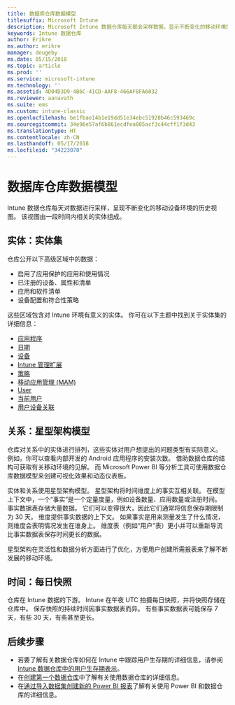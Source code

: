 ```yaml
---
title: 数据库仓库数据模型
titlesuffix: Microsoft Intune
description: Microsoft Intune 数据仓库每天都会采样数据，显示不断变化的移动环境的历史视图。
keywords: Intune 数据仓库
author: Erikre
ms.author: erikre
manager: dougeby
ms.date: 05/15/2018
ms.topic: article
ms.prod: ''
ms.service: microsoft-intune
ms.technology: ''
ms.assetid: 4D04D3D9-4B6C-41CD-AAF8-466AF8FA6032
ms.reviewer: aanavath
ms.suite: ems
ms.custom: intune-classic
ms.openlocfilehash: be1fbae14b1e19dd51e34ebc51920b46c593469c
ms.sourcegitcommit: 34e96e57af6b861ecdfea085acf3c44cff1f3d43
ms.translationtype: HT
ms.contentlocale: zh-CN
ms.lasthandoff: 05/17/2018
ms.locfileid: "34223078"
---
```

# <a name="data-warehouse-data-model"></a>数据库仓库数据模型

Intune 数据仓库每天对数据进行采样，呈现不断变化的移动设备环境的历史视图。 该视图由一段时间内相关的实体组成。

## <a name="entities-entity-sets"></a>实体：实体集

仓库公开以下高级区域中的数据：

  -  启用了应用保护的应用和使用情况
  -  已注册的设备、属性和清单
  -  应用和软件清单
  -  设备配置和符合性策略

这些区域包含对 Intune 环境有意义的实体。 你可在以下主题中找到关于实体集的详细信息：

  -  [应用程序](reports-ref-application.md)
  -  [日期](reports-ref-date.md)
  -  [设备](reports-ref-devices.md)
  -  [Intune 管理扩展](reports-ref-intunemanagementextension.md)
  -  [策略](reports-ref-policy.md)
  -  [移动应用管理 (MAM)](reports-ref-mobile-app-management.md)
  -  [User](reports-ref-user.md)
  -  [当前用户](reports-ref-current-user.md)
  -  [用户设备关联](reports-ref-user-device.md)

## <a name="relationships-star-schema-model"></a>关系：星型架构模型

仓库对关系中的实体进行排列，这些实体对用户想提出的问题类型有实际意义。 例如，你可以查看内部开发的 Android 应用程序的安装次数。 借助数据仓库的结构可获取有关移动环境的见解。 而 Microsoft Power BI 等分析工具可使用数据仓库数据模型来创建可视化效果和动态仪表板。

实体和关系使用星型架构模型。 星型架构将时间维度上的事实互相关联。 在模型上下文中，一个“事实”是一个定量度量，例如设备数量、应用数量或注册时间。 事实数据表存储大量数据。 它们可以变得很大，因此它们通常将信息保存期限制为 30 天。 维度提供事实数据的上下文。 如果事实是用来测量发生了什么情况，则维度会表明情况发生在谁身上。 维度表（例如“用户”表）更小并可以重新导流比事实数据表保存时间更长的数据。 

星型架构在灵活性和数据分析方面进行了优化，方便用户创建所需报表来了解不断发展的移动环境。

## <a name="time-daily-snapshots"></a>时间：每日快照

仓库在 Intune 数据的下游。 Intune 在午夜 UTC 拍摄每日快照，并将快照存储在仓库中。 保存快照的持续时间因事实数据表而异。 有些事实数据表可能保存 7 天，有些 30 天，有些甚至更长。

## <a name="next-steps"></a>后续步骤

 - 若要了解有关数据仓库如何在 Intune 中跟踪用户生存期的详细信息，请参阅 [Intune 数据仓库中的用户生存期表示](reports-ref-user-timeline.md)。
 - 在[创建第一个数据仓库](https://www.codeproject.com/Articles/652108/Create-First-Data-WareHouse)中了解有关使用数据仓库的详细信息。
 - 在[通过导入数据集创建新的 Power BI 报表](https://powerbi.microsoft.com/documentation/powerbi-service-create-a-new-report/)了解有关使用 Power BI 和数据仓库的详细信息。 
